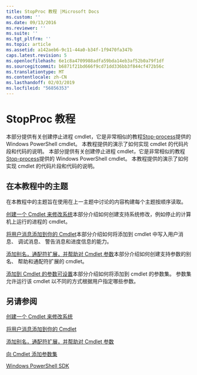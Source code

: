 ```yaml
---
title: StopProc 教程 |Microsoft Docs
ms.custom: ''
ms.date: 09/13/2016
ms.reviewer: ''
ms.suite: ''
ms.tgt_pltfrm: ''
ms.topic: article
ms.assetid: a142aeb6-9c11-44a0-b34f-1f9470fa347b
caps.latest.revision: 5
ms.openlocfilehash: 6e1c8a4709988adfa59bda14eb3af52b0a79f1df
ms.sourcegitcommit: b6871f21bd666f9cd71dd336bb3f844cf472b56c
ms.translationtype: MT
ms.contentlocale: zh-CN
ms.lasthandoff: 02/03/2019
ms.locfileid: "56856353"
---
```

# <a name="stopproc-tutorial"></a>StopProc 教程

本部分提供有关创建停止进程 cmdlet，它是非常相似的教程[Stop-process](/powershell/module/Microsoft.PowerShell.Management/Stop-Process)提供的 Windows PowerShell cmdlet。 本教程提供的演示了如何实现 cmdlet 的代码片段和代码的说明。
本部分提供有关创建停止进程 cmdlet，它是非常相似的教程[Stop-process](/powershell/module/Microsoft.PowerShell.Management/Stop-Process)提供的 Windows PowerShell cmdlet。 本教程提供的演示了如何实现 cmdlet 的代码片段和代码的说明。

## <a name="topics-in-this-tutorial"></a>在本教程中的主题

在本教程中的主题旨在使用在上一主题中讨论的内容构建每个主题按顺序读取。

[创建一个 Cmdlet 来修改系统](./creating-a-cmdlet-that-modifies-the-system.md)本部分介绍如何创建支持系统修改，例如停止的计算机上运行的进程的 cmdlet。

[将用户消息添加到你的 Cmdlet](./adding-user-messages-to-your-cmdlet.md)本部分介绍如何将添加到 cmdlet 中写入用户消息、 调试消息、 警告消息和进度信息的能力。

[添加别名，通配符扩展，并帮助对 Cmdlet 参数](./adding-aliases-wildcard-expansion-and-help-to-cmdlet-parameters.md)本部分介绍如何创建支持参数的别名、 帮助和通配符扩展的 cmdlet。

[添加到 Cmdlet 的参数可设置](./adding-parameter-sets-to-a-cmdlet.md)本部分介绍如何将添加到 cmdlet 的参数集。 参数集允许运行该 cmdlet 以不同的方式根据用户指定哪些参数。

## <a name="see-also"></a>另请参阅

[创建一个 Cmdlet 来修改系统](./creating-a-cmdlet-that-modifies-the-system.md)

[将用户消息添加到你的 Cmdlet](./adding-user-messages-to-your-cmdlet.md)

[添加别名，通配符扩展，并帮助对 Cmdlet 参数](./adding-aliases-wildcard-expansion-and-help-to-cmdlet-parameters.md)

[向 Cmdlet 添加参数集](./adding-parameter-sets-to-a-cmdlet.md)

[Windows PowerShell SDK](../windows-powershell-reference.md)
